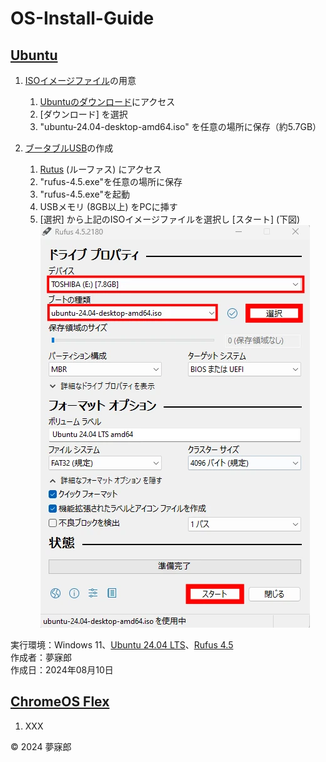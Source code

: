 # OS-Install-Guide

## [Ubuntu](https://ja.wikipedia.org/wiki/Ubuntu)

1. [ISOイメージファイル](https://ja.wikipedia.org/wiki/ISO%E3%82%A4%E3%83%A1%E3%83%BC%E3%82%B8)の用意
    1. [Ubuntuのダウンロード](https://jp.ubuntu.com/download)にアクセス
    1. [ダウンロード] を選択
    1. "ubuntu-24.04-desktop-amd64.iso" を任意の場所に保存（約5.7GB）

1. [ブータブルUSB](https://japan.zdnet.com/glossary/exp/%E3%83%96%E3%83%BC%E3%82%BF%E3%83%96%E3%83%ABUSB/?s=4#:~:text=%E3%83%96%E3%83%BC%E3%82%BF%E3%83%96%E3%83%ABUSB%E3%81%A8%E3%81%AF%E3%80%81USB,%E3%81%A7%E5%AE%9F%E7%8F%BE%E3%81%95%E3%82%8C%E3%81%A6%E3%81%84%E3%82%8B%E3%80%82)の作成  
    1. [Rutus](https://rufus.ie/ja/) (ルーファス) にアクセス
    1. "rufus-4.5.exe"を任意の場所に保存
    1. "rufus-4.5.exe"を起動
    1. USBメモリ (8GB以上) をPCに挿す
    1. [選択] から上記のISOイメージファイルを選択し [スタート] (下図)  
    ![image](https://raw.githubusercontent.com/mubirou/OS-Install-Guide/master/webp/202408101450.webp)  

実行環境：Windows 11、[Ubuntu 24.04 LTS](https://wiki.ubuntu.com/NobleNumbat/ReleaseNotes/Ja)、[Rufus 4.5](https://rufus.ie/ja/)  
作成者：夢寐郎  
作成日：2024年08月10日

## [ChromeOS Flex](https://ja.wikipedia.org/wiki/ChromeOS_Flex)

1. XXX


© 2024 夢寐郎
